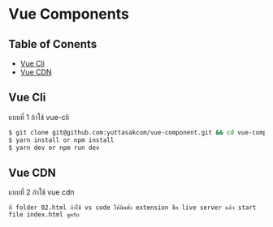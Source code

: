 # Vue Components

## Table of Conents
* [Vue Cli](#vue-cli)
* [Vue CDN](#vue-cdn)

## Vue Cli
แบบที่ 1 ถ้าใช้ vue-cli
```bash
$ git clone git@github.com:yuttasakcom/vue-component.git && cd vue-component/01.vue-cli
$ yarn install or npm install
$ yarn dev or npm run dev
```

## Vue CDN
แบบที่ 2 ถ้าใช้ vue cdn 
```
ที่ folder 02.html ถ้าใช้ vs code ให้ติดตั้ง extension ชื่อ live server แล้ว start file index.html ดูครับ
```